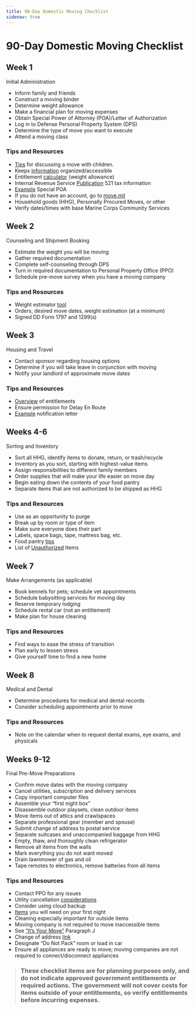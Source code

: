 ```yaml
---
title: 90-Day Domestic Moving Checklist
sidenav: true
---
```


# 90-Day Domestic Moving Checklist

## Week 1
Initial Administration
* Inform family and friends
* Construct a moving binder
* Determine weight allowance
* Make a financial plan for moving expenses
* Obtain Special Power of Attorney (POA)/Letter of Authorization
* Log in to Defense Personal Property System (DPS)
* Determine the type of move you want to execute
* Attend a moving class

### Tips and Resources
* [Tips](http://kidshealth.org/en/parents/move.html#kha_12) for discussing a move with children.
* Keeps [information](https://docs.google.com/document/d/1w2RLubQz9eLv-OST9D-mmc1AbfPyO9uLWSVABQaVLG0/edit) organized/accessible
* Entitlement [calculator](https://www.move.mil/entitlements) (weight allowance)
* Internal Revenue Service [Publication](https://www.irs.gov/pub/irs-pdf/p521.pdf) 521 tax information
* [Example](http://www.29palms.marines.mil/Portals/56/Docs/SJA/SPOA%20FILL%20IN%20THE%20BLANKS%203-18-11.pdf) Special POA
* If you do not have an account, go to [move.mil](http://www.move.mil/)
* Household goods (HHG), Personally Procured Moves, or other
* Verify dates/times with base Marine Corps Community Services

## Week 2
Counseling and Shipment Booking
* Estimate the weight you will be moving
* Gather required documentation
* Complete self-counseling through DPS
* Turn in required documentation to Personal Property Office (PPO)
* Schedule pre-move survey when you have a moving company

### Tips and Resources
* Weight estimator [tool](https://www.move.mil/resources/weight-estimator)
* Orders, desired move dates, weight estimation (at a minimum)
* Signed DD Form 1797 and 1299(s)

## Week 3
Housing and Travel
* Contact sponsor regarding housing options
* Determine if you will take leave in conjunction with moving
* Notify your landlord of approximate move dates

### Tips and Resources
* [Overview](https://www.thebalance.com/military-travel-pcs-move-entitlements-3357064) of entitlements
* Ensure permission for Delay En Route
* [Example](https://www.apartmentguide.com/blog/sample-letter-giving-notice-to-your-apartment-manager/) notification letter

## Weeks 4-6
Sorting and Inventory
* Sort all HHG, identify items to donate, return, or trash/recycle
* Inventory as you sort, starting with highest-value items
* Assign responsibilities to different family members
* Order supplies that will make your life easier on move day
* Begin eating down the contents of your food pantry
* Separate items that are not authorized to be shipped as HHG

### Tips and Resources
* Use as an opportunity to purge
* Break up by room or type of item
* Make sure everyone does their part
* Labels, space bags, tape, mattress bag, etc.
* Food pantry [tips](http://www.katehorrell.com/keeping-your-pantry-pcs-ready-all-year-long/)
* List of [Unauthorized](https://www.ustranscom.mil/dtr/part-iv/dtr_part_iv_app_i.pdf) Items

## Week 7
Make Arrangements (as applicable)
* Book kennels for pets; schedule vet appointments
* Schedule babysitting services for moving day
* Reserve temporary lodging
* Schedule rental car (not an entitlement)
* Make plan for house cleaning

### Tips and Resources
* Find ways to ease the stress of transition
* Plan early to lessen stress
* Give yourself time to find a new home

## Week 8
Medical and Dental
* Determine procedures for medical and dental records
* Consider scheduling appointments prior to move

### Tips and Resources
* Note on the calendar when to request dental exams, eye exams, and physicals

## Weeks 9-12
Final Pre-Move Preparations
* Confirm move dates with the moving company
* Cancel utilities, subscription and delivery services
* Copy important computer files
* Assemble your “first night box”
* Disassemble outdoor playsets, clean outdoor items
* Move items out of attics and crawlspaces
* Separate professional gear (member and spouse)
* Submit change of address to postal service
* Separate suitcases and unaccompanied baggage from HHG
* Empty, thaw, and thoroughly clean refrigerator
* Remove all items from the walls
* Mark everything you do not want moved
* Drain lawnmower of gas and oil
* Tape remotes to electronics, remove batteries from all items

### Tips and Resources
* Contact PPO for any issues
* Utility cancellation [considerations](http://www.moveboxer.com/content/pages/8-tips-for-canceling-utilities-before-a-move)
* Consider using cloud backup
* [Items](https://www.unitedvanlines.com/moving-tips/moving-checklists/first-night-box) you will need on your first night
* Cleaning especially important for outside items
* Moving company is not required to move inaccessible items
* See [“It’s Your Move”](https://www.ustranscom.mil/dtr/part-iv/dtr_part_iv_app_k_1.pdf) Paragraph J
* Change of address [link](https://moversguide.usps.com/mgo/disclaimer)
* Designate “Do Not Pack” room or load in car
* Ensure all appliances are ready to move; moving companies are
not required to connect/disconnect appliances

> ### These checklist items are for planning purposes only, and do not indicate approved government entitlements or required actions. The government will not cover costs for items outside of your entitlements, so verify entitlements before incurring expenses.
